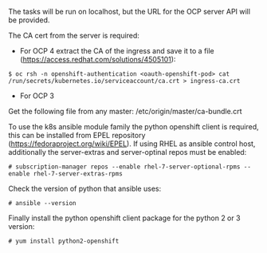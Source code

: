 The tasks will be run on localhost, but the URL for the OCP server API will be provided.

The CA cert from the server is required:

* For OCP 4 extract the CA of the ingress and save it to a file (https://access.redhat.com/solutions/4505101):

```
$ oc rsh -n openshift-authentication <oauth-openshift-pod> cat /run/secrets/kubernetes.io/serviceaccount/ca.crt > ingress-ca.crt
```

* For OCP 3

Get the following file from any master: /etc/origin/master/ca-bundle.crt


To use the k8s ansible module family the python openshift client is required, this can be installed from EPEL repository (https://fedoraproject.org/wiki/EPEL). If using RHEL as ansible control host, additionally the server-extras and server-optinal repos must be enabled:

```
# subscription-manager repos --enable rhel-7-server-optional-rpms --enable rhel-7-server-extras-rpms
```

Check the version of python that ansible uses:

```
# ansible --version
```

Finally install the python openshift client package for the python 2 or 3 version:

```
# yum install python2-openshift
```

